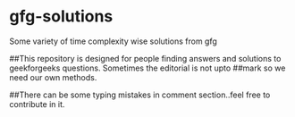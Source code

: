 # gfg-solutions
Some variety of time complexity wise solutions from gfg

##This repository is designed for people finding answers and solutions to geekforgeeks questions. Sometimes the editorial is not upto 
##mark so we need our own methods.

##There can be some typing mistakes in comment section..feel free to contribute in it.
